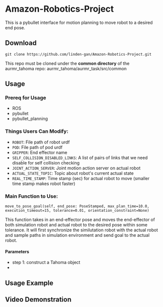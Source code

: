 # Amazon-Robotics-Project

This is a pybullet interface for motion planning to move robot to a desired end pose.

## Download
```
git clone https://github.com/linden-gan/Amazon-Robotics-Project.git
```
This repo must be cloned under the **common directory** of the aurmr_tahoma repo: aurmr_tahoma/aurmr_task/src/common

## Usage
### Prereq for Usage
- ROS
- pybullet
- pybullet_planning

### Things Users Can Modify: 
- ```ROBOT```: File path of robot urdf
- ```POD```: File path of pod urdf
- ```GRIPPER```: End effector name
- ```SELF_COLLISION_DISABLED_LINKS```: A list of pairs of links that we need disable for self collision checking
- ```JOINT_ACTION_SERVER```: Joint motion action server on actual robot
- ```ACTUAL_STATE_TOPIC```: Topic about robot's current actual state
- ```REAL_TIME_STAMP```: Time stamp (sec) for actual robot to move (smaller time stamp makes robot faster)

### Main Function to Use: 
```
move_to_pose_goal(self, end_pose: PoseStamped, max_plan_time=10.0, execution_timeout=15, tolerance=0.01, orientation_constraint=None)
```
This function takes in an end-effector pose and moves the end-effector of both simulation robot and actual robot to the desired pose within some tolerance. It will first synchronize the similutation robot with the actual robot and sample paths in simulation environment and send goal to the actual robot.
#### Parameters
- step 1: construct a Tahoma object
- 

## Usage Example

## Video Demonstration
